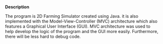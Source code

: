 **Description**

The program is 2D Farming Simulator created using Java. it is also implemented with the Model-View-Controller (MVC) architecture which also features a Graphical User Interface (GUI). MVC architecture was used to help develop the logic of the program and the GUI more easily. Furthermore, there will be less hard to debug code.
